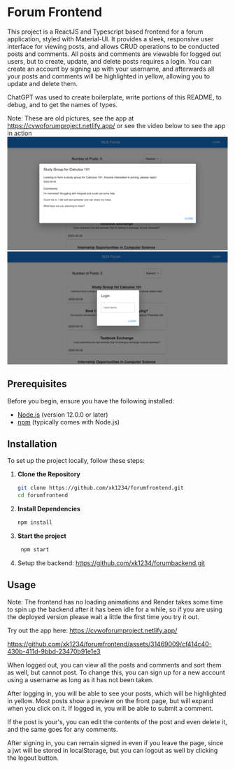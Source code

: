 
# Forum Frontend

This project is a ReactJS and Typescript based frontend for a forum application, styled with Material-UI. It provides a sleek, responsive user interface for viewing posts, and allows CRUD operations to be conducted posts and comments. All posts and comments are viewable for logged out users, but to create, update, and delete posts requires a login. You can create an account by signing up with your username, and afterwards all your posts and comments will be highlighted in yellow, allowing you to update and delete them.

ChatGPT was used to create boilerplate, write portions of this README, to debug, and to get the names of types.

Note: These are old pictures, see the app at https://cvwoforumproject.netlify.app/ or see the video below to see the app in action
![alt text](post.png)
![alt text](login.png)

## Prerequisites

Before you begin, ensure you have the following installed:
- [Node.js](https://nodejs.org/en/) (version 12.0.0 or later)
- [npm](https://www.npmjs.com/) (typically comes with Node.js)

## Installation

To set up the project locally, follow these steps:

1. **Clone the Repository**
   ```bash
   git clone https://github.com/xk1234/forumfrontend.git
   cd forumfrontend
    ```
2. **Install Dependencies**
   ```bash
   npm install
    ```
3. **Start the project**
   ```bash
    npm start
    ```
4. Setup the backend: https://github.com/xk1234/forumbackend.git


## Usage
Note: The frontend has no loading animations and Render takes some time to spin up the backend after it has been idle for a while, so if you are using the deployed version please wait a little the first time you try it out.

Try out the app here: https://cvwoforumproject.netlify.app/

https://github.com/xk1234/forumfrontend/assets/31469009/cf414c40-430b-411d-9bbd-23470b91e1e3

When logged out, you can view all the posts and comments and sort them as well, but cannot post. To change this, you can sign up for a new account using a username as long as it has not been taken.

After logging in, you will be able to see your posts, which will be highlighted in yellow. Most posts show a preview on the front page, but will expand when you click on it. If logged in, you will be able to submit a comment.

If the post is your's, you can edit the contents of the post and even delete it, and the same goes for any comments.

After signing in, you can remain signed in even if you leave the page, since a jwt will be stored in localStorage, but you can logout as well by clicking the logout button.
